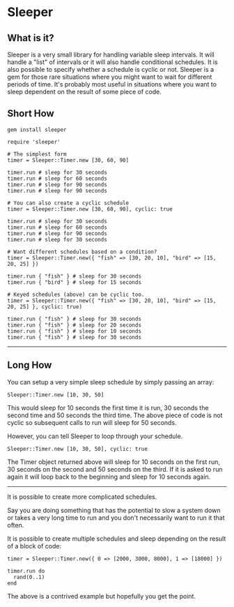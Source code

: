# Sleeper

## What is it?

Sleeper is a very small library for handling variable sleep intervals.  It will handle a "list" of intervals or it will also handle conditional schedules.  It is also possible to specify whether a schedule is cyclic or not.  Sleeper is a gem for those rare situations where you might want to wait for different periods of time.  It's probably most useful in situations where you want to sleep dependent on the result of some piece of code.

## Short How

~~~~~~
gem install sleeper
~~~~~~

~~~~~~
require 'sleeper'

# The simplest form
timer = Sleeper::Timer.new [30, 60, 90]

timer.run # sleep for 30 seconds
timer.run # sleep for 60 seconds
timer.run # sleep for 90 seconds
timer.run # sleep for 90 seconds

# You can also create a cyclic schedule
timer = Sleeper::Timer.new [30, 60, 90], cyclic: true

timer.run # sleep for 30 seconds
timer.run # sleep for 60 seconds
timer.run # sleep for 90 seconds
timer.run # sleep for 30 seconds

# Want different schedules based on a condition?
timer = Sleeper::Timer.new({ "fish" => [30, 20, 10], "bird" => [15, 20, 25] })

timer.run { "fish" } # sleep for 30 seconds
timer.run { "bird" } # sleep for 15 seconds

# Keyed schedules (above) can be cyclic too.
timer = Sleeper::Timer.new({ "fish" => [30, 20, 10], "bird" => [15, 20, 25] }, cyclic: true)

timer.run { "fish" } # sleep for 30 seconds
timer.run { "fish" } # sleep for 20 seconds
timer.run { "fish" } # sleep for 10 seconds
timer.run { "fish" } # sleep for 30 seconds
~~~~~~

-----

## Long How

You can setup a very simple sleep schedule by simply passing an array:

~~~~~
Sleeper::Timer.new [10, 30, 50]
~~~~~

This would sleep for 10 seconds the first time it is run, 30 seconds the second time and 50 seconds the third time.  The above piece of code is not cyclic so subsequent calls to run will sleep for 50 seconds.  

However, you can tell Sleeper to loop through your schedule.

~~~~~
Sleeper::Timer.new [10, 30, 50], cyclic: true
~~~~~

The Timer object returned above will sleep for 10 seconds on the first run, 30 seconds on the second and 50 seconds on the third.  If it is asked to run again it will loop back to the beginning and sleep for 10 seconds again.

----

It is possible to create more complicated schedules.

Say you are doing something that has the potential to slow a system down or takes a very long time to run and you don't necessarily want to run it that often.

It is possible to create multiple schedules and sleep depending on the result of a block of code:

~~~~~
timer = Sleeper::Timer.new({ 0 => [2000, 3000, 8000], 1 => [18000] })

timer.run do
  rand(0..1)
end
~~~~~

The above is a contrived example but hopefully you get the point.